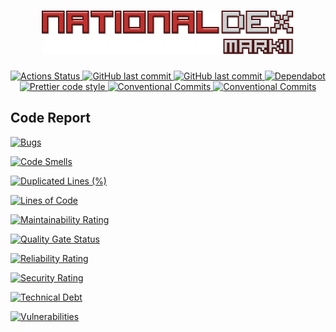 <h1 align="center">
  <a href="https://leonardoalemax.github.io/national-dex-markII/">
    <img alt="ocean-logo" src="./project_logo.png" >
  </a>
</h1>

<p align="center">
  <a href="https://github.com/leonardoalemax/national-dex-markII/actions">
    <img alt="Actions Status" src="https://img.shields.io/github/workflow/status/leonardoalemax/national-dex-markII/CI/master?style=for-the-badge">
  </a>
  
  <a href="https://github.com/leonardoalemax/national-dex-markII/graphs/commit-activity">
    <img alt="GitHub last commit" src="https://img.shields.io/github/last-commit/leonardoalemax/national-dex-markII?style=for-the-badge">
  </a>

  <a href="https://github.com/leonardoalemax/national-dex-markII/graphs/commit-activity">
    <img alt="GitHub last commit" src="https://img.shields.io/codecov/c/github/leonardoalemax/national-dex-markII?style=for-the-badge">
  </a>

  <a href="https://github.com/leonardoalemax/national-dex-markII/network/updates">
    <img alt="Dependabot" src="https://img.shields.io/badge/Dependabot-enabled-brightgreen?style=for-the-badge">
  </a>

  <a href="https://github.com/prettier/prettier">
    <img alt="Prettier code style" src="https://img.shields.io/badge/code_style-prettier-ff69b4.svg?style=for-the-badge">
  </a>

  <a href="https://conventionalcommits.org">
    <img alt="Conventional Commits" src="https://img.shields.io/badge/Conventional%20Commits-1.0.0-yellow.svg?style=for-the-badge">
  </a>
  <a href="http://makeapullrequest.com">
    <img alt="Conventional Commits" src="https://img.shields.io/badge/PRs-welcome-brightgreen.svg?style=for-the-badge">
  </a>
</p>

## Code Report

[![Bugs](https://sonarcloud.io/api/project_badges/measure?project=leonardoalemax_national-dex-markII&metric=bugs)](https://sonarcloud.io/dashboard?id=leonardoalemax_national-dex-markII)

[![Code Smells](https://sonarcloud.io/api/project_badges/measure?project=leonardoalemax_national-dex-markII&metric=code_smells)](https://sonarcloud.io/dashboard?id=leonardoalemax_national-dex-markII)

[![Duplicated Lines (%)](https://sonarcloud.io/api/project_badges/measure?project=leonardoalemax_national-dex-markII&metric=duplicated_lines_density)](https://sonarcloud.io/dashboard?id=leonardoalemax_national-dex-markII)

[![Lines of Code](https://sonarcloud.io/api/project_badges/measure?project=leonardoalemax_national-dex-markII&metric=ncloc)](https://sonarcloud.io/dashboard?id=leonardoalemax_national-dex-markII)

[![Maintainability Rating](https://sonarcloud.io/api/project_badges/measure?project=leonardoalemax_national-dex-markII&metric=sqale_rating)](https://sonarcloud.io/dashboard?id=leonardoalemax_national-dex-markII)

[![Quality Gate Status](https://sonarcloud.io/api/project_badges/measure?project=leonardoalemax_national-dex-markII&metric=alert_status)](https://sonarcloud.io/dashboard?id=leonardoalemax_national-dex-markII)

[![Reliability Rating](https://sonarcloud.io/api/project_badges/measure?project=leonardoalemax_national-dex-markII&metric=reliability_rating)](https://sonarcloud.io/dashboard?id=leonardoalemax_national-dex-markII)

[![Security Rating](https://sonarcloud.io/api/project_badges/measure?project=leonardoalemax_national-dex-markII&metric=security_rating)](https://sonarcloud.io/dashboard?id=leonardoalemax_national-dex-markII)

[![Technical Debt](https://sonarcloud.io/api/project_badges/measure?project=leonardoalemax_national-dex-markII&metric=sqale_index)](https://sonarcloud.io/dashboard?id=leonardoalemax_national-dex-markII)

[![Vulnerabilities](https://sonarcloud.io/api/project_badges/measure?project=leonardoalemax_national-dex-markII&metric=vulnerabilities)](https://sonarcloud.io/dashboard?id=leonardoalemax_national-dex-markII)
